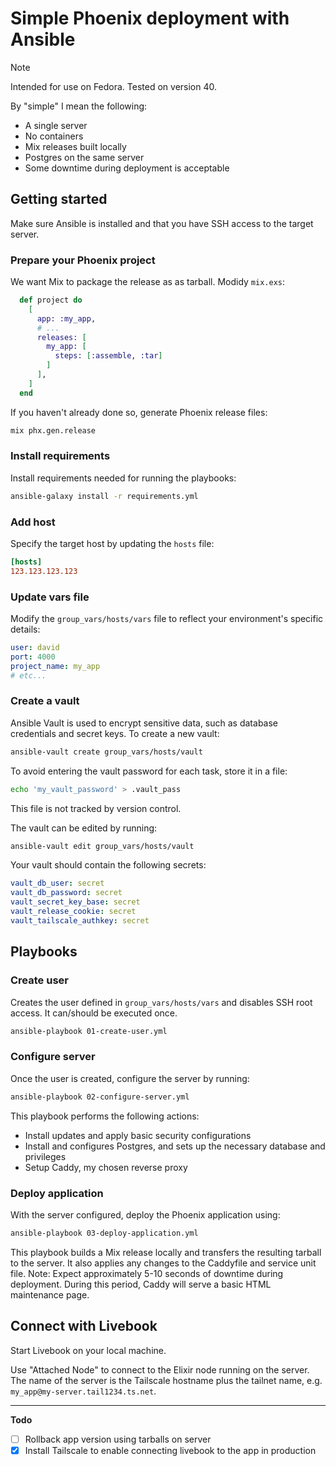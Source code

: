 # Simple Phoenix deployment with Ansible

> [!NOTE]
> Intended for use on Fedora. Tested on version 40.

By "simple" I mean the following:

- A single server
- No containers
- Mix releases built locally
- Postgres on the same server
- Some downtime during deployment is acceptable

## Getting started

Make sure Ansible is installed and that you have SSH access to the target server.

### Prepare your Phoenix project

We want Mix to package the release as as tarball. Modidy `mix.exs`:

```elixir
  def project do
    [
      app: :my_app,
      # ...
      releases: [
        my_app: [
          steps: [:assemble, :tar]
        ]
      ],
    ]
  end
```

If you haven't already done so, generate Phoenix release files:

```bash
mix phx.gen.release
```

### Install requirements

Install requirements needed for running the playbooks:

```bash
ansible-galaxy install -r requirements.yml
```

### Add host

Specify the target host by updating the `hosts` file:

```ini
[hosts]
123.123.123.123
```

### Update vars file

Modify the `group_vars/hosts/vars` file to reflect your environment's specific details:

```yaml
user: david
port: 4000
project_name: my_app
# etc...
```

### Create a vault

Ansible Vault is used to encrypt sensitive data, such as database credentials and secret keys. To create a new vault:

```bash
ansible-vault create group_vars/hosts/vault
```

To avoid entering the vault password for each task, store it in a file:

```bash
echo 'my_vault_password' > .vault_pass
```

This file is not tracked by version control.

The vault can be edited by running:

```bash
ansible-vault edit group_vars/hosts/vault
```

Your vault should contain the following secrets:

```yaml
vault_db_user: secret
vault_db_password: secret
vault_secret_key_base: secret
vault_release_cookie: secret
vault_tailscale_authkey: secret
```

## Playbooks

### Create user

Creates the user defined in `group_vars/hosts/vars` and disables SSH root access. It can/should be executed once.

```bash
ansible-playbook 01-create-user.yml
```

### Configure server

Once the user is created, configure the server by running:

```bash
ansible-playbook 02-configure-server.yml
```

This playbook performs the following actions:

- Install updates and apply basic security configurations
- Install and configures Postgres, and sets up the necessary database and privileges
- Setup Caddy, my chosen reverse proxy

### Deploy application

With the server configured, deploy the Phoenix application using:

```bash
ansible-playbook 03-deploy-application.yml
```

This playbook builds a Mix release locally and transfers the resulting tarball to the server. It also applies any changes to the Caddyfile and service unit file. Note: Expect approximately 5-10 seconds of downtime during deployment. During this period, Caddy will serve a basic HTML maintenance page.

## Connect with Livebook

Start Livebook on your local machine.

Use "Attached Node" to connect to the Elixir node running on the server. The name of the server is the Tailscale hostname plus the tailnet name, e.g. `my_app@my-server.tail1234.ts.net`.

---

**Todo**

- [ ] Rollback app version using tarballs on server
- [x] Install Tailscale to enable connecting livebook to the app in production
